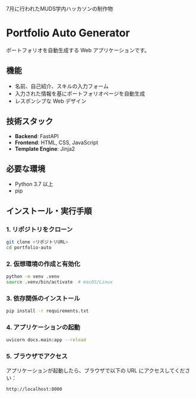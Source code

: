 7月に行われたMUDS学内ハッカソンの制作物

# Portfolio Auto Generator

ポートフォリオを自動生成する Web アプリケーションです。

## 機能

- 名前、自己紹介、スキルの入力フォーム
- 入力された情報を基にポートフォリオページを自動生成
- レスポンシブな Web デザイン

## 技術スタック

- **Backend**: FastAPI
- **Frontend**: HTML, CSS, JavaScript
- **Template Engine**: Jinja2

## 必要な環境

- Python 3.7 以上
- pip

## インストール・実行手順

### 1. リポジトリをクローン

```bash
git clone <リポジトリURL>
cd portfolio-auto
```

### 2. 仮想環境の作成と有効化

```bash
python -m venv .venv
source .venv/bin/activate  # macOS/Linux
```

### 3. 依存関係のインストール

```bash
pip install -r requirements.txt
```

### 4. アプリケーションの起動

```bash
uvicorn docs.main:app --reload
```

### 5. ブラウザでアクセス

アプリケーションが起動したら、ブラウザで以下の URL にアクセスしてください：

```
http://localhost:8000
```
